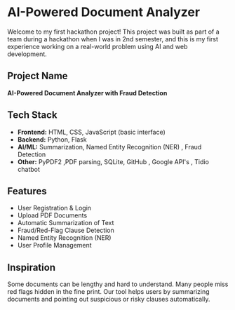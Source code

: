 # AI-Powered Document Analyzer

Welcome to my first hackathon project!  This project was built as part of a team during a hackathon when I was in 2nd semester, and this is my first experience working on a real-world problem using AI and web development.

##  Project Name
**AI-Powered Document Analyzer with Fraud Detection**

## Tech Stack
- **Frontend:** HTML, CSS, JavaScript (basic interface)
- **Backend:** Python, Flask
- **AI/ML:** Summarization, Named Entity Recognition (NER) , Fraud Detection
- **Other:** PyPDF2 ,PDF parsing, SQLite, GitHub , Google API's , Tidio chatbot

## Features
-  User Registration & Login
-  Upload PDF Documents
-  Automatic Summarization of Text
-  Fraud/Red-Flag Clause Detection
-  Named Entity Recognition (NER)
-  User Profile Management

##  Inspiration
Some documents can be lengthy and hard to understand. Many people miss red flags hidden in the fine print. Our tool helps users by summarizing documents and pointing out suspicious or risky clauses automatically.

